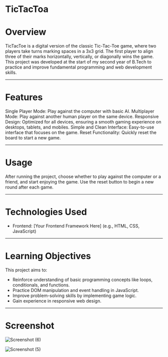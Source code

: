 # TicTacToa

# Overview
TicTacToe is a digital version of the classic Tic-Tac-Toe game, where two players take turns marking spaces in a 3x3 grid. The first player to align three of their marks horizontally, vertically, or diagonally wins the game. This project was developed at the start of my second year of B.Tech to practice and improve fundamental programming and web development skills.

<hr>

# Features
Single Player Mode: Play against the computer with basic AI.
Multiplayer Mode: Play against another human player on the same device.
Responsive Design: Optimized for all devices, ensuring a smooth gaming experience on desktops, tablets, and mobiles.
Simple and Clean Interface: Easy-to-use interface that focuses on the game.
Reset Functionality: Quickly reset the board to start a new game.

<hr>

# Usage
After running the project, choose whether to play against the computer or a friend, and start enjoying the game. Use the reset button to begin a new round after each game.

<hr>

# Technologies Used
- Frontend: [Your Frontend Framework Here] (e.g., HTML, CSS, JavaScript)

<hr>

# Learning Objectives
This project aims to:

- Reinforce understanding of basic programming concepts like loops, conditionals, and functions.
- Practice DOM manipulation and event handling in JavaScript.
- Improve problem-solving skills by implementing game logic.
- Gain experience in responsive web design.

<hr>

# Screenshot
![Screenshot (6)](https://github.com/user-attachments/assets/f0c792f5-4957-42a0-8fbc-863c9ccd2a07)

![Screenshot (5)](https://github.com/user-attachments/assets/e1a758b4-b193-447b-bc8a-e17e25c54552)

